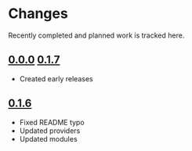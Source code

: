 # Changes
Recently completed and planned work is tracked here.

## [0.0.0](.) [0.1.7](.)
- Created early releases

## [0.1.6](.)
- Fixed README typo
- Updated providers
- Updated modules
